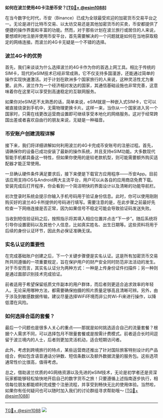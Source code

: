 **如何在波兰使用4G卡注册币安？[[TG💪+ @esim1088](https://t.me/s/esim1088)]**

在当今数字化时代，币安（Binance）已成为全球最受欢迎的加密货币交易平台之一。无论是进行比特币交易、以太坊交易还是其他加密货币的买卖，币安都提供了便捷的操作界面和丰富的功能。然而，对于那些计划在波兰旅行或居住的人来说，要想顺利地注册并使用币安平台，首先需要解决的一个问题就是如何在当地获取稳定的网络连接。而波兰的4G卡无疑是一个不错的选择。

### 波兰4G卡的优势

首先，我们来谈谈为什么选择波兰的4G卡作为你的首选上网工具。相比于传统的SIM卡，现代的eSIM技术已经非常成熟，它不仅支持多国漫游，还能通过简单的操作实现快速激活。对于计划在欧洲多个国家旅行的人来说，这种灵活性尤为重要。此外，波兰作为一个经济相对发达的国家，其通信基础设施也非常完善，这意味着你在这里可以享受到高速稳定的互联网服务。

如果你对eSIM还不太熟悉的话，简单来说，eSIM就是一种嵌入式SIM卡，它可以被直接烧录到手机中，无需物理更换卡片。这样一来，当你从一个国家进入另一个国家时，只需在线更改运营商设置即可继续享受本地化的网络服务。这对于经常跨国出差或者喜欢自由行的朋友来说，无疑是一种福音。

### 币安账户创建流程详解

接下来，我们将详细讲解如何利用波兰的4G卡完成币安账号的注册过程。首先，请确保你的设备已成功安装了最新的操作系统，并且支持eSIM功能。大多数现代智能手机都具备这一特性，但如果你使用的是较老款机型，则可能需要额外购买适配器才能正常使用。

一旦确认硬件条件满足要求后，接下来便是下载官方应用程序——币安App。目前该应用支持iOS与Android两大主流平台，用户可以从各自的应用商店免费下载。安装完成后打开程序，你会看到一个简洁明快的界面设计以及清晰的功能导航栏。

初次登录时系统会提示你输入手机号码用于验证身份信息。此时，你可以使用刚刚购买好的波兰4G卡所提供的号码进行填写。需要注意的是，在此步骤之前最好先检查一下网络连接是否正常，因为如果信号不稳定可能会导致验证码发送失败。

当收到短信验证码之后，按照指示将其填入相应位置并点击“下一步”。随后系统将引导你设置密码以及其他个人信息，比如真实姓名、出生日期等。这些资料将用于后续的身份认证环节，因此务必保证准确无误。

### 实名认证的重要性

在完成基础账户创建之后，下一个关键步骤便是实名认证。这是所有加密货币交易所共同遵循的一项重要规定，旨在保护用户的财产安全同时防范非法活动的发生。对于币安而言，其实名认证分为两种方式：一种是上传身份证件扫描件；另一种则是通过面部识别技术完成验证。

前者适用于希望保留纸质文件副本的用户群体，而后者则更适合追求效率的年轻人。无论采用哪种方法，都需要确保拍摄的照片质量足够高且清晰可辨。另外，由于涉及到敏感数据传输，建议尽量选择WiFi环境而非公共Wi-Fi来进行操作，以降低潜在风险。

### 如何选择合适的套餐？

最后一个问题也是很多人关心的重点——那就是如何挑选适合自己的流量套餐？根据个人需求不同，可以选择包月不限量套餐或是按需计费模式。前者适合长时间逗留于波兰境内的人士，后者则更加灵活机动，适合短期访问者。

此外，考虑到跨境旅行的特点，某些运营商还推出了针对国际旅客特别设计的产品组合，例如包含语音通话分钟数、短信条数以及额外数据流量的服务包。这些选项通常性价比很高，值得考虑。

总之，借助波兰优质的4G网络资源以及先进的eSIM技术，无论是初学者还是资深玩家都能够轻松愉快地开启自己的数字货币之旅！只要遵循上述指南逐步执行，相信每位朋友都能顺利完成整个注册流程，并享受到畅快无比的使用体验。当然啦，如果你有任何疑问也可以随时加入我们的讨论群组寻求帮助哦～ [[TG💪+ @esim1088](https://t.me/s/esim1088)]

---

[TG💪+ @esim1088](https://t.me/s/esim1088) ![](https://i.postimg.cc/4NQfJmqS/Snipaste-2025-05-13-00-14-12.png)
